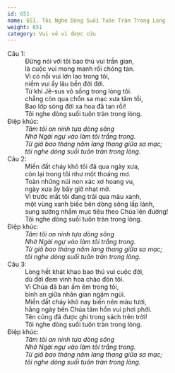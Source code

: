 ```yaml
---
id: 651
name: 651. Tôi Nghe Dòng Suối Tuôn Tràn Trong Lòng
weight: 651
category: Vui vẻ vì được cứu
---
```

<dl><dt>Câu 1:</dt><dd data-verse="1">Đừng nói với tôi bao thú vui trần gian, <br/>là cuộc vui mong manh rồi chóng tan. <br/>Vì có nỗi vui lớn lao trong tôi, <br/>niềm vui ấy lâu bền đời đời. <br/>Từ khi Jê-sus vô sống trong lòng tôi. <br/>chẳng còn qua chốn sa mạc xưa tăm tối, <br/>Bao lớp sóng đời xa hoa đã tan rồi! <br/>Tôi nghe dòng suối tuôn tràn trong lòng. </dd><dt>Điệp khúc:</dt><dd data-chorus="1"><em>Tâm tôi an ninh tựa dòng sông <br/>Nhờ Ngài ngự vào làm tôi trắng trong. <br/>Từ giã bao tháng năm lang thang giữa sa mạc; <br/>tôi nghe dòng suối tuôn tràn trong lòng. </em></dd><dt>Câu 2:</dt><dd data-verse="2">Miền đất cháy khô tôi đã qua ngày xưa, <br/>còn lại trong tôi như một thoáng mơ. <br/>Toàn những núi non xác xơ hoang vu, <br/>ngày xưa ấy bây giờ nhạt mờ. <br/>Vì trước mắt tôi đang trải qua màu xanh, <br/>một vùng xanh biếc bên dòng sông lấp lánh, <br/>sung sướng nhắm mục tiêu theo Chúa lên đường! <br/>Tôi nghe dòng suối tuôn tràn trong lòng. </dd><dt>Điệp khúc:</dt><dd data-chorus="1"><em>Tâm tôi an ninh tựa dòng sông <br/>Nhờ Ngài ngự vào làm tôi trắng trong. <br/>Từ giã bao tháng năm lang thang giữa sa mạc; <br/>tôi nghe dòng suối tuôn tràn trong lòng. </em></dd><dt>Câu 3:</dt><dd data-verse="3">Lòng hết khát khao bao thú vui cuộc đời, <br/>dù đời đem vinh hoa chào đón tôi. <br/>Vì Chúa đã ban ấm êm trong tôi, <br/>bình an giữa nhân gian ngậm ngùi. <br/>Miền đất cháy khô nay biến nên màu tươi, <br/>hằng ngày bên Chúa tâm hồn vui phơi phới. <br/>Tên cũng đã được ghi trong sách trên trời! <br/>Tôi nghe dòng suối tuôn tràn trong lòng. </dd><dt>Điệp khúc:</dt><dd data-chorus="1"><em>Tâm tôi an ninh tựa dòng sông <br/>Nhờ Ngài ngự vào làm tôi trắng trong. <br/>Từ giã bao tháng năm lang thang giữa sa mạc; <br/>tôi nghe dòng suối tuôn tràn trong lòng. </em></dd></dl>
